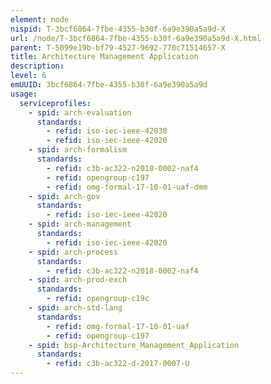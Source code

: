```yaml
---
element: node
nispid: T-3bcf6864-7fbe-4355-b30f-6a9e390a5a9d-X
url: /node/T-3bcf6864-7fbe-4355-b30f-6a9e390a5a9d-X.html
parent: T-5099e19b-bf79-4527-9692-770c71514657-X
title: Architecture Management Application
description: 
level: 6
emUUID: 3bcf6864-7fbe-4355-b30f-6a9e390a5a9d
usage:
  serviceprofiles:
    - spid: arch-evaluation
      standards:
        - refid: iso-iec-ieee-42030
        - refid: iso-iec-ieee-42020
    - spid: arch-formalism
      standards:
        - refid: c3b-ac322-n2018-0002-naf4
        - refid: opengroup-c197
        - refid: omg-formal-17-10-01-uaf-dmm
    - spid: arch-gov
      standards:
        - refid: iso-iec-ieee-42020
    - spid: arch-management
      standards:
        - refid: iso-iec-ieee-42020
    - spid: arch-process
      standards:
        - refid: c3b-ac322-n2018-0002-naf4
    - spid: arch-prod-exch
      standards:
        - refid: opengroup-c19c
    - spid: arch-std-lang
      standards:
        - refid: omg-formal-17-10-01-uaf
        - refid: opengroup-c197
    - spid: bsp-Architecture_Management_Application
      standards:
        - refid: c3b-ac322-d-2017-0007-U
---
```

